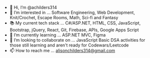 - 👋 Hi, I’m @achilders314
- 👀 I’m interested in ... Software Engineering, Web Development, Knit/Crochet, Escape Rooms, Math, Sci-fi and Fantasy
- 📚 My current tech stack ... C#/ASP.NET, HTML, CSS, JavaScript, Bootstrap, jQuery, React, Git, Firebase, APIs, Google Apps Script
- 🌱 I’m currently learning ... ASP.NET MVC, Figma
- 💞️ I’m looking to collaborate on ... JavaScript Basic DSA activities for those still learning and aren't ready for Codewars/Leetcode
- 📫 How to reach me ... alisonchilders314@gmail.com

<!---
achilders314/achilders314 is a ✨ special ✨ repository because its `README.md` (this file) appears on your GitHub profile.
You can click the Preview link to take a look at your changes.
--->
